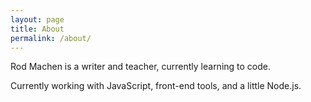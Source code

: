 ```yaml
---
layout: page
title: About
permalink: /about/
---
```

Rod Machen is a writer and teacher, currently learning to code. 

Currently working with JavaScript, front-end tools, and a little Node.js.